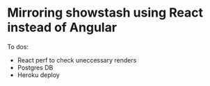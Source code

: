 # Mirroring showstash using React instead of Angular

To dos:
- React perf to check uneccessary renders
- Postgres DB
- Heroku deploy

